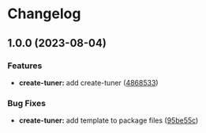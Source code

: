 # Changelog

## 1.0.0 (2023-08-04)


### Features

* **create-tuner:** add create-tuner ([4868533](https://github.com/gzzhanghao/tuner/commit/4868533715dd0ebd30bd4f5c28773c735f988520))


### Bug Fixes

* **create-tuner:** add template to package files ([95be55c](https://github.com/gzzhanghao/tuner/commit/95be55cb4cd2c3d479591195adc1a1df5ced0c2f))

